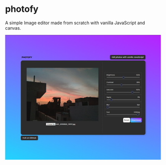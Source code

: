 # photofy
A simple Image editor made from scratch with vanilla JavaScript and canvas. 

![Getting Started](./assets/screen.png)